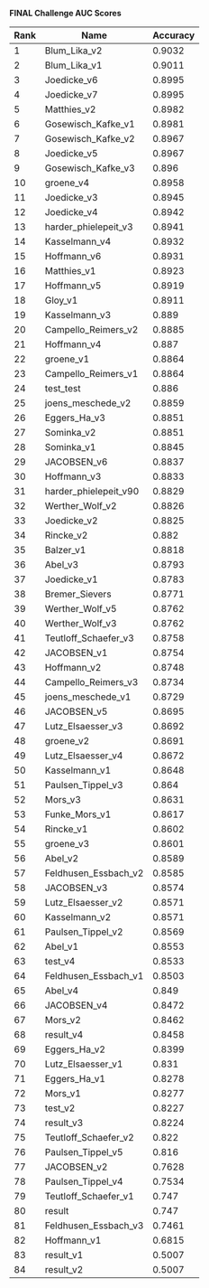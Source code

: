 **FINAL Challenge AUC Scores**


|Rank|Name|Accuracy|
|----|-----|---|
|1|Blum_Lika_v2|0.9032| 
|2|Blum_Lika_v1|0.9011| 
|3|Joedicke_v6|0.8995| 
|4|Joedicke_v7|0.8995| 
|5|Matthies_v2|0.8982| 
|6|Gosewisch_Kafke_v1|0.8981| 
|7|Gosewisch_Kafke_v2|0.8967| 
|8|Joedicke_v5|0.8967| 
|9|Gosewisch_Kafke_v3|0.896| 
|10|groene_v4|0.8958| 
|11|Joedicke_v3|0.8945| 
|12|Joedicke_v4|0.8942| 
|13|harder_phielepeit_v3|0.8941| 
|14|Kasselmann_v4|0.8932| 
|15|Hoffmann_v6|0.8931| 
|16|Matthies_v1|0.8923| 
|17|Hoffmann_v5|0.8919| 
|18|Gloy_v1|0.8911| 
|19|Kasselmann_v3|0.889| 
|20|Campello_Reimers_v2|0.8885| 
|21|Hoffmann_v4|0.887| 
|22|groene_v1|0.8864| 
|23|Campello_Reimers_v1|0.8864| 
|24|test_test|0.886| 
|25|joens_meschede_v2|0.8859| 
|26|Eggers_Ha_v3|0.8851| 
|27|Sominka_v2|0.8851| 
|28|Sominka_v1|0.8845| 
|29|JACOBSEN_v6|0.8837| 
|30|Hoffmann_v3|0.8833| 
|31|harder_phielepeit_v90|0.8829| 
|32|Werther_Wolf_v2|0.8826| 
|33|Joedicke_v2|0.8825| 
|34|Rincke_v2|0.882| 
|35|Balzer_v1|0.8818| 
|36|Abel_v3|0.8793| 
|37|Joedicke_v1|0.8783| 
|38|Bremer_Sievers|0.8771| 
|39|Werther_Wolf_v5|0.8762| 
|40|Werther_Wolf_v3|0.8762| 
|41|Teutloff_Schaefer_v3|0.8758| 
|42|JACOBSEN_v1|0.8754| 
|43|Hoffmann_v2|0.8748| 
|44|Campello_Reimers_v3|0.8734| 
|45|joens_meschede_v1|0.8729| 
|46|JACOBSEN_v5|0.8695| 
|47|Lutz_Elsaesser_v3|0.8692| 
|48|groene_v2|0.8691| 
|49|Lutz_Elsaesser_v4|0.8672| 
|50|Kasselmann_v1|0.8648| 
|51|Paulsen_Tippel_v3|0.864| 
|52|Mors_v3|0.8631| 
|53|Funke_Mors_v1|0.8617| 
|54|Rincke_v1|0.8602| 
|55|groene_v3|0.8601| 
|56|Abel_v2|0.8589| 
|57|Feldhusen_Essbach_v2|0.8585| 
|58|JACOBSEN_v3|0.8574| 
|59|Lutz_Elsaesser_v2|0.8571| 
|60|Kasselmann_v2|0.8571| 
|61|Paulsen_Tippel_v2|0.8569| 
|62|Abel_v1|0.8553| 
|63|test_v4|0.8533| 
|64|Feldhusen_Essbach_v1|0.8503| 
|65|Abel_v4|0.849| 
|66|JACOBSEN_v4|0.8472| 
|67|Mors_v2|0.8462| 
|68|result_v4|0.8458| 
|69|Eggers_Ha_v2|0.8399| 
|70|Lutz_Elsaesser_v1|0.831| 
|71|Eggers_Ha_v1|0.8278| 
|72|Mors_v1|0.8277| 
|73|test_v2|0.8227| 
|74|result_v3|0.8224| 
|75|Teutloff_Schaefer_v2|0.822| 
|76|Paulsen_Tippel_v5|0.816| 
|77|JACOBSEN_v2|0.7628| 
|78|Paulsen_Tippel_v4|0.7534| 
|79|Teutloff_Schaefer_v1|0.747| 
|80|result|0.747| 
|81|Feldhusen_Essbach_v3|0.7461| 
|82|Hoffmann_v1|0.6815| 
|83|result_v1|0.5007| 
|84|result_v2|0.5007| 
